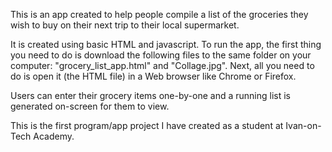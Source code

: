 <p>This is an app created to help people compile a list of the groceries they wish to buy on their next trip to their local supermarket.</p>
<p>It is created using basic HTML and javascript. To run the app, the first thing you need to do is download the following files to the same folder on your computer: "grocery_list_app.html" and "Collage.jpg". Next, all you need to do is open it (the HTML file) in a Web browser like Chrome or Firefox.</p> 
<p>Users can enter their grocery items one-by-one and a running list is generated on-screen for them to view.</p>
<p>This is the first program/app project I have created as a student at Ivan-on-Tech Academy.</p>
